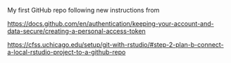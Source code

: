 My first GitHub repo following new instructions from

https://docs.github.com/en/authentication/keeping-your-account-and-data-secure/creating-a-personal-access-token

https://cfss.uchicago.edu/setup/git-with-rstudio/#step-2-plan-b-connect-a-local-rstudio-project-to-a-github-repo
